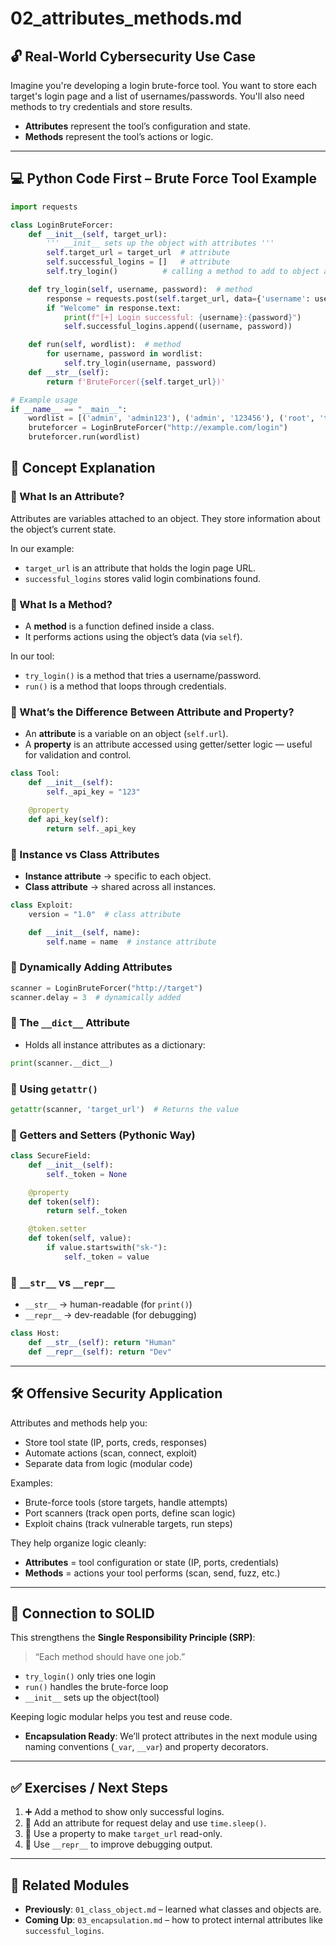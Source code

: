 # 02_attributes_methods.md

## 🔓 Real-World Cybersecurity Use Case
Imagine you're developing a login brute-force tool. You want to store each target's login page and a list of usernames/passwords. You'll also need methods to try credentials and store results.

- **Attributes** represent the tool’s configuration and state.
- **Methods** represent the tool’s actions or logic.

---

## 💻 Python Code First – Brute Force Tool Example
```python
import requests

class LoginBruteForcer:
    def __init__(self, target_url):
        ''' __init__ sets up the object with attributes '''
        self.target_url = target_url  # attribute
        self.successful_logins = []   # attribute
        self.try_login()          # calling a method to add to object automatically

    def try_login(self, username, password):  # method
        response = requests.post(self.target_url, data={'username': username, 'password': password})
        if "Welcome" in response.text:
            print(f"[+] Login successful: {username}:{password}")
            self.successful_logins.append((username, password))

    def run(self, wordlist):  # method
        for username, password in wordlist:
            self.try_login(username, password)
    def __str__(self):
        return f'BruteForcer({self.target_url})'

# Example usage
if __name__ == "__main__":
    wordlist = [('admin', 'admin123'), ('admin', '123456'), ('root', 'toor')]
    bruteforcer = LoginBruteForcer("http://example.com/login")
    bruteforcer.run(wordlist)
```

## 📘 Concept Explanation

### 🔹 What Is an Attribute?

Attributes are variables attached to an object.
They store information about the object’s current state.

In our example:
- `target_url` is an attribute that holds the login page URL.
- `successful_logins` stores valid login combinations found.

### 🔹 What Is a Method?
- A **method** is a function defined inside a class.
- It performs actions using the object’s data (via `self`).

In our tool:
- `try_login()` is a method that tries a username/password.
- `run()` is a method that loops through credentials.

### 🔹 What’s the Difference Between Attribute and Property?
- An **attribute** is a variable on an object (`self.url`).
- A **property** is an attribute accessed using getter/setter logic — useful for validation and control.

```python
class Tool:
    def __init__(self):
        self._api_key = "123"

    @property
    def api_key(self):
        return self._api_key
```

### 🔹 Instance vs Class Attributes
- **Instance attribute** → specific to each object.
- **Class attribute** → shared across all instances.

```python
class Exploit:
    version = "1.0"  # class attribute

    def __init__(self, name):
        self.name = name  # instance attribute
```

### 🔹 Dynamically Adding Attributes
```python
scanner = LoginBruteForcer("http://target")
scanner.delay = 3  # dynamically added
```

### 🔹 The `__dict__` Attribute
- Holds all instance attributes as a dictionary:
```python
print(scanner.__dict__)
```

### 🔹 Using `getattr()`
```python
getattr(scanner, 'target_url')  # Returns the value
```

### 🔹 Getters and Setters (Pythonic Way)
```python
class SecureField:
    def __init__(self):
        self._token = None

    @property
    def token(self):
        return self._token

    @token.setter
    def token(self, value):
        if value.startswith("sk-"):
            self._token = value
```

### 🔹 `__str__` vs `__repr__`
- `__str__` → human-readable (for `print()`)
- `__repr__` → dev-readable (for debugging)

```python
class Host:
    def __str__(self): return "Human"
    def __repr__(self): return "Dev"
```



---


## 🛠 Offensive Security Application

Attributes and methods help you:
- Store tool state (IP, ports, creds, responses)
- Automate actions (scan, connect, exploit)
- Separate data from logic (modular code)

Examples:
- Brute-force tools (store targets, handle attempts)
- Port scanners (track open ports, define scan logic)
- Exploit chains (track vulnerable targets, run steps)

They help organize logic cleanly:

- **Attributes** = tool configuration or state (IP, ports, credentials)
- **Methods** = actions your tool performs (scan, send, fuzz, etc.)

---

## 🔐 Connection to SOLID

This strengthens the **Single Responsibility Principle (SRP)**:

> “Each method should have one job.”

- `try_login()` only tries one login
- `run()` handles the brute-force loop
- `__init__` sets up the object(tool)

Keeping logic modular helps you test and reuse code.

- **Encapsulation Ready**: We’ll protect attributes in the next module using naming conventions (`_var`, `__var`) and property decorators.


---

## ✅ Exercises / Next Steps

1. ➕ Add a method to show only successful logins.
2. 🧪 Add an attribute for request delay and use `time.sleep()`.
3. 🔐 Use a property to make `target_url` read-only.
4. 🧰 Use `__repr__` to improve debugging output.

---

## 🔗 Related Modules

- **Previously**: `01_class_object.md` – learned what classes and objects are.
- **Coming Up**: `03_encapsulation.md` – how to protect internal attributes like `successful_logins`.
